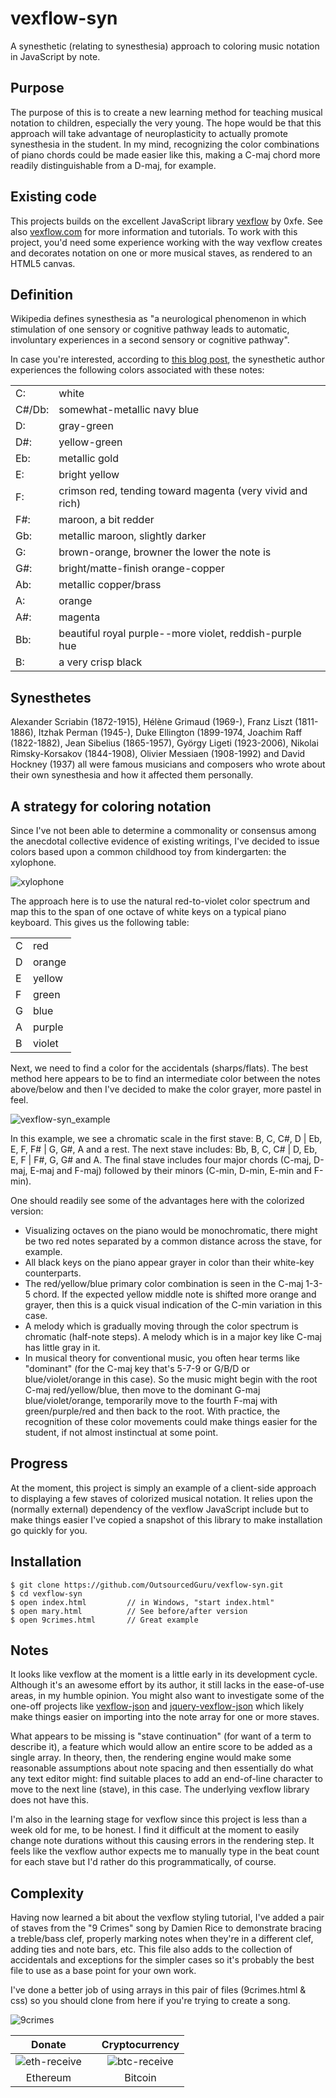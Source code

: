 # vexflow-syn
A synesthetic (relating to synesthesia) approach to coloring music notation in JavaScript by note.

## Purpose
The purpose of this is to create a new learning method for teaching musical notation to children, especially the very young. The hope would be that this approach will take advantage of neuroplasticity to actually promote synesthesia in the student. In my mind, recognizing the color combinations of piano chords could be made easier like this, making a C-maj chord more readily distinguishable from a D-maj, for example.

## Existing code

This projects builds on the excellent JavaScript library [vexflow](https://github.com/0xfe/vexflow) by 0xfe. See also [vexflow.com](http://www.vexflow.com) for more information and tutorials. To work with this project, you'd need some experience working with the way vexflow creates and decorates notation on one or more musical staves, as rendered to an HTML5 canvas.

## Definition

Wikipedia defines synesthesia as "a neurological phenomenon in which stimulation of one sensory or cognitive pathway leads to automatic, involuntary experiences in a second sensory or cognitive pathway".

In case you're interested, according to [this blog post](http://synspectrum.com/synesthesia.html), the synesthetic author experiences the following colors associated with these notes:

<table>
<tr><td>C:</td><td>white</td></tr>
<tr><td>C#/Db:</td><td>somewhat-metallic navy blue</td></tr>
<tr><td>D:</td><td>gray-green</td></tr>
<tr><td>D#:</td><td>yellow-green</td></tr>
<tr><td>Eb:</td><td>metallic gold</td></tr>
<tr><td>E:</td><td>bright yellow</td></tr>
<tr><td>F:</td><td>crimson red, tending toward magenta (very vivid and rich)</td></tr>
<tr><td>F#:</td><td>maroon, a bit redder</td></tr>
<tr><td>Gb:</td><td>metallic maroon, slightly darker</td></tr>
<tr><td>G:</td><td>brown-orange, browner the lower the note is</td></tr>
<tr><td>G#:</td><td>bright/matte-finish orange-copper</td></tr>
<tr><td>Ab:</td><td>metallic copper/brass</td></tr>
<tr><td>A:</td><td>orange</td></tr>
<tr><td>A#:</td><td>magenta</td></tr>
<tr><td>Bb:</td><td>beautiful royal purple--more violet, reddish-purple hue</td></tr>
<tr><td>B:</td><td>a very crisp black</td></tr>
</table>

## Synesthetes
Alexander Scriabin (1872-1915), Hélène Grimaud (1969-), Franz Liszt (1811-1886), Itzhak Perman (1945-), Duke Ellington (1899-1974, Joachim Raff (1822-1882), Jean Sibelius (1865-1957), György Ligeti (1923-2006), Nikolai Rimsky-Korsakov (1844-1908), Olivier Messiaen (1908-1992) and David Hockney (1937) all were famous musicians and composers who wrote about their own synesthesia and how it affected them personally.

## A strategy for coloring notation
Since I've not been able to determine a commonality or consensus among the anecdotal collective evidence of existing writings, I've decided to issue colors based upon a common childhood toy from kindergarten:  the xylophone. 

![xylophone](https://cloud.githubusercontent.com/assets/15971213/25959487/95def22e-3628-11e7-9a7e-022278aeb1a8.jpg)

The approach here is to use the natural red-to-violet color spectrum and map this to the span of one octave of white keys on a typical piano keyboard. This gives us the following table:

<table>
<tr><td>C</td><td>red</td></tr>
<tr><td>D</td><td>orange</td></tr>
<tr><td>E</td><td>yellow</td></tr>
<tr><td>F</td><td>green</td></tr>
<tr><td>G</td><td>blue</td></tr>
<tr><td>A</td><td>purple</td></tr>
<tr><td>B</td><td>violet</td></tr>
</table>

Next, we need to find a color for the accidentals (sharps/flats). The best method here appears to be to find an intermediate color between the notes above/below and then I've decided to make the color grayer, more pastel in feel.

![vexflow-syn_example](https://cloud.githubusercontent.com/assets/15971213/26010325/53a45d2a-3701-11e7-9f94-b14363448406.png)

In this example, we see a chromatic scale in the first stave: B, C, C#, D | Eb, E, F, F# | G, G#, A and a rest.  The next stave includes: Bb, B, C, C# | D, Eb, E, F | F#, G, G# and A.  The final stave includes four major chords (C-maj, D-maj, E-maj and F-maj) followed by their minors (C-min, D-min, E-min and F-min).

One should readily see some of the advantages here with the colorized version:
* Visualizing octaves on the piano would be monochromatic, there might be two red notes separated by a common distance across the stave, for example.
* All black keys on the piano appear grayer in color than their white-key counterparts.
* The red/yellow/blue primary color combination is seen in the C-maj 1-3-5 chord.  If the expected yellow middle note is shifted more orange and grayer, then this is a quick visual indication of the C-min variation in this case.
* A melody which is gradually moving through the color spectrum is chromatic (half-note steps).  A melody which is in a major key like C-maj has little gray in it. 
* In musical theory for conventional music, you often hear terms like "dominant" (for the C-maj key that's 5-7-9 or G/B/D or blue/violet/orange in this case).  So the music might begin with the root C-maj red/yellow/blue, then move to the dominant G-maj blue/violet/orange, temporarily move to the fourth F-maj with green/purple/red and then back to the root. With practice, the recognition of these color movements could make things easier for the student, if not almost instinctual at some point.

## Progress
At the moment, this project is simply an example of a client-side approach to displaying a few staves of colorized musical notation.  It relies upon the (normally external) dependency of the vexflow JavaScript include but to make things easier I've copied a snapshot of this library to make installation go quickly for you.

## Installation
```
$ git clone https://github.com/OutsourcedGuru/vexflow-syn.git
$ cd vexflow-syn
$ open index.html         // in Windows, "start index.html"
$ open mary.html          // See before/after version
$ open 9crimes.html       // Great example
```

## Notes
It looks like vexflow at the moment is a little early in its development cycle. Although it's an awesome effort by its author, it still lacks in the ease-of-use areas, in my humble opinion.  You might also want to investigate some of the one-off projects like [vexflow-json](https://github.com/rubiety/vexflow-json) and [jquery-vexflow-json](https://github.com/rubiety/jquery-vexflow-json) which likely make things easier on importing into the note array for one or more staves.

What appears to be missing is "stave continuation" (for want of a term to describe it), a feature which would allow an entire score to be added as a single array.  In theory, then, the rendering engine would make some reasonable assumptions about note spacing and then essentially do what any text editor might: find suitable places to add an end-of-line character to move to the next line (stave), in this case.  The underlying vexflow library does not have this.

I'm also in the learning stage for vexflow since this project is less than a week old for me, to be honest.  I find it difficult at the moment to easily change note durations without this causing errors in the rendering step.  It feels like the vexflow author expects me to manually type in the beat count for each stave but I'd rather do this programmatically, of course.

## Complexity
Having now learned a bit about the vexflow styling tutorial, I've added a pair of staves from the "9 Crimes" song by Damien Rice to demonstrate bracing a treble/bass clef, properly marking notes when they're in a different clef, adding ties and note bars, etc. This file also adds to the collection of accidentals and exceptions for the simpler cases so it's probably the best file to use as a base point for your own work.

I've done a better job of using arrays in this pair of files (9crimes.html & css) so you should clone from here if you're trying to create a song.

![9crimes](https://cloud.githubusercontent.com/assets/15971213/26123137/aeb46f86-3a2e-11e7-943f-212bd36f2ac1.png)

|Donate||Cryptocurrency|
|:-----:|---|:--------:|
| ![eth-receive](https://user-images.githubusercontent.com/15971213/40564950-932d4d10-601f-11e8-90f0-459f8b32f01c.png) || ![btc-receive](https://user-images.githubusercontent.com/15971213/40564971-a2826002-601f-11e8-8d5e-eeb35ab53300.png) |
|Ethereum||Bitcoin|
